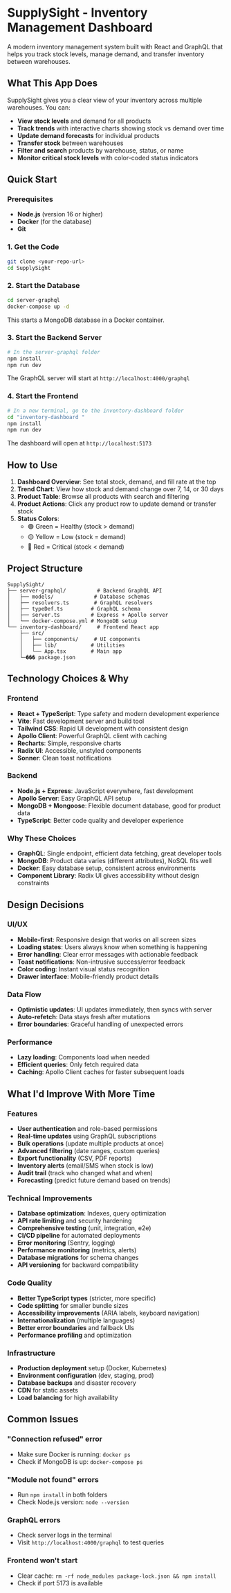 # SupplySight - Inventory Management Dashboard

A modern inventory management system built with React and GraphQL that helps you track stock levels, manage demand, and transfer inventory between warehouses.

## What This App Does

SupplySight gives you a clear view of your inventory across multiple warehouses. You can:
- **View stock levels** and demand for all products
- **Track trends** with interactive charts showing stock vs demand over time
- **Update demand forecasts** for individual products
- **Transfer stock** between warehouses
- **Filter and search** products by warehouse, status, or name
- **Monitor critical stock levels** with color-coded status indicators

## Quick Start

### Prerequisites
- **Node.js** (version 16 or higher)
- **Docker** (for the database)
- **Git**

### 1. Get the Code
```bash
git clone <your-repo-url>
cd SupplySight
```

### 2. Start the Database
```bash
cd server-graphql
docker-compose up -d
```
This starts a MongoDB database in a Docker container.

### 3. Start the Backend Server
```bash
# In the server-graphql folder
npm install
npm run dev
```
The GraphQL server will start at `http://localhost:4000/graphql`

### 4. Start the Frontend
```bash
# In a new terminal, go to the inventory-dashboard folder
cd "inventory-dashboard "
npm install
npm run dev
```
The dashboard will open at `http://localhost:5173`

## How to Use

1. **Dashboard Overview**: See total stock, demand, and fill rate at the top
2. **Trend Chart**: View how stock and demand change over 7, 14, or 30 days
3. **Product Table**: Browse all products with search and filtering
4. **Product Actions**: Click any product row to update demand or transfer stock
5. **Status Colors**: 
   - 🟢 Green = Healthy (stock > demand)
   - 🟡 Yellow = Low (stock = demand)  
   - 🔴 Red = Critical (stock < demand)

## Project Structure

```
SupplySight/
├── server-graphql/          # Backend GraphQL API
│   ├── models/             # Database schemas
│   ├── resolvers.ts        # GraphQL resolvers
│   ├── typeDef.ts         # GraphQL schema
│   ├── server.ts          # Express + Apollo server
│   └── docker-compose.yml # MongoDB setup
└── inventory-dashboard/     # Frontend React app
    ├── src/
    │   ├── components/     # UI components
    │   ├── lib/           # Utilities
    │   └── App.tsx        # Main app
    └─��� package.json
```

## Technology Choices & Why

### Frontend
- **React + TypeScript**: Type safety and modern development experience
- **Vite**: Fast development server and build tool
- **Tailwind CSS**: Rapid UI development with consistent design
- **Apollo Client**: Powerful GraphQL client with caching
- **Recharts**: Simple, responsive charts
- **Radix UI**: Accessible, unstyled components
- **Sonner**: Clean toast notifications

### Backend  
- **Node.js + Express**: JavaScript everywhere, fast development
- **Apollo Server**: Easy GraphQL API setup
- **MongoDB + Mongoose**: Flexible document database, good for product data
- **TypeScript**: Better code quality and developer experience

### Why These Choices
- **GraphQL**: Single endpoint, efficient data fetching, great developer tools
- **MongoDB**: Product data varies (different attributes), NoSQL fits well
- **Docker**: Easy database setup, consistent across environments
- **Component Library**: Radix UI gives accessibility without design constraints

## Design Decisions

### UI/UX
- **Mobile-first**: Responsive design that works on all screen sizes
- **Loading states**: Users always know when something is happening
- **Error handling**: Clear error messages with actionable feedback
- **Toast notifications**: Non-intrusive success/error feedback
- **Color coding**: Instant visual status recognition
- **Drawer interface**: Mobile-friendly product details

### Data Flow
- **Optimistic updates**: UI updates immediately, then syncs with server
- **Auto-refetch**: Data stays fresh after mutations
- **Error boundaries**: Graceful handling of unexpected errors

### Performance
- **Lazy loading**: Components load when needed
- **Efficient queries**: Only fetch required data
- **Caching**: Apollo Client caches for faster subsequent loads

## What I'd Improve With More Time

### Features
- **User authentication** and role-based permissions
- **Real-time updates** using GraphQL subscriptions
- **Bulk operations** (update multiple products at once)
- **Advanced filtering** (date ranges, custom queries)
- **Export functionality** (CSV, PDF reports)
- **Inventory alerts** (email/SMS when stock is low)
- **Audit trail** (track who changed what and when)
- **Forecasting** (predict future demand based on trends)

### Technical Improvements
- **Database optimization**: Indexes, query optimization
- **API rate limiting** and security hardening  
- **Comprehensive testing** (unit, integration, e2e)
- **CI/CD pipeline** for automated deployments
- **Error monitoring** (Sentry, logging)
- **Performance monitoring** (metrics, alerts)
- **Database migrations** for schema changes
- **API versioning** for backward compatibility

### Code Quality
- **Better TypeScript types** (stricter, more specific)
- **Code splitting** for smaller bundle sizes
- **Accessibility improvements** (ARIA labels, keyboard navigation)
- **Internationalization** (multiple languages)
- **Better error boundaries** and fallback UIs
- **Performance profiling** and optimization

### Infrastructure
- **Production deployment** setup (Docker, Kubernetes)
- **Environment configuration** (dev, staging, prod)
- **Database backups** and disaster recovery
- **CDN** for static assets
- **Load balancing** for high availability

## Common Issues

### "Connection refused" error
- Make sure Docker is running: `docker ps`
- Check if MongoDB is up: `docker-compose ps`

### "Module not found" errors
- Run `npm install` in both folders
- Check Node.js version: `node --version`

### GraphQL errors
- Check server logs in the terminal
- Visit `http://localhost:4000/graphql` to test queries

### Frontend won't start
- Clear cache: `rm -rf node_modules package-lock.json && npm install`
- Check if port 5173 is available